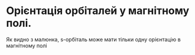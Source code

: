 # Орієнтація орбіталей у магнітному полі.

Як видно з малюнка, s-орбіталь може мати тільки одну орієнтацію в магнітному полі     
<!---картиночка---->
